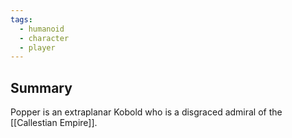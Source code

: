 ```yaml
---
tags:
  - humanoid
  - character
  - player
---
```

## Summary

Popper is an extraplanar Kobold who is a disgraced admiral of the [[Callestian Empire]].